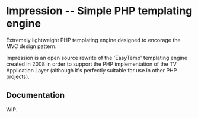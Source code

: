 # Impression -- Simple PHP templating engine

Extremely lightweight PHP templating engine designed to encorage the MVC design pattern.

Impression is an open source rewrite of the 'EasyTemp' templating engine created in 2008 in order to support the PHP implementation of the TV Application Layer (although it's perfectly suitable for use in other PHP projects).

## Documentation

WIP.